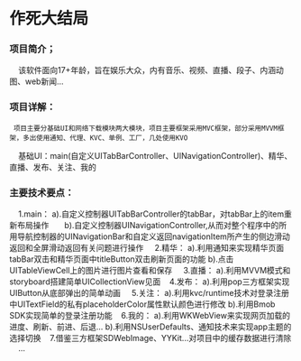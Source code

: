 # 作死大结局

### 项目简介；
     该软件面向17+年龄，旨在娱乐大众，内有音乐、视频、直播、段子、内涵动图、web新闻...
### 项目详解：
     项目主要分基础UI和网络下载模块两大模块，项目主要框架采用MVC框架，部分采用MVVM框架，多出使用通知、代理、KVC、单例、工厂，几处使用KVO
     基础UI：main(自定义UITabBarController、UINavigationController)、精华、直播、发布、关注、我的
### 主要技术要点：
     1.main：
       a).自定义控制器UITabBarController的tabBar，对tabBar上的item重新布局操作
       b).自定义控制器UINavigationController,从而对整个程序中的所用导航控制器的UINavigationBar和自定义返回navigationItem所产生的侧边滑动返回和全屏滑动返回有关问题进行操作
     2.精华：
       a).利用通知来实现精华页面tabBar双击和精华页面中titleButton双击刷新页面的功能
       b).点击UITableViewCell上的图片进行图片查看和保存
     3.直播：
       a).利用MVVM模式和storyboard搭建简单UICollectionView见面
     4.发布：
       a).利用pop三方框架实现UIButton从底部弹出的简单动画
     5.关注：
       a).利用kvc/runtime技术对登录注册中UITextField的私有placeholderColor属性默认颜色进行修改
       b).利用Bmob SDK实现简单的登录注册功能
     6.我的：
       a).利用WKWebView来实现网页加载的进度、刷新、前进、后退...
       b).利用NSUserDefaults、通知技术来实现app主题的选择切换
     7.借鉴三方框架SDWebImage、YYKit...对项目中的缓存数据进行清除
      ...

